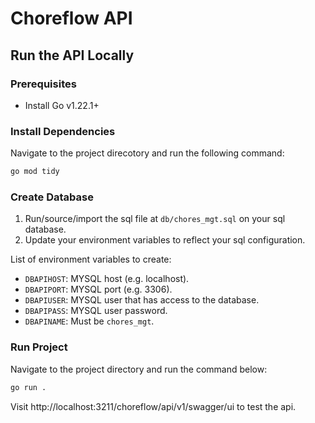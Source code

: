 # Choreflow API

## Run the API Locally

### Prerequisites

- Install Go v1.22.1+

### Install Dependencies

Navigate to the project direcotory and run the following command:

```bash
go mod tidy
```

### Create Database

1. Run/source/import the sql file at `db/chores_mgt.sql` on your sql database.
2. Update your environment variables to reflect your sql configuration.

List of environment variables to create:

- `DBAPIHOST`: MYSQL host (e.g. localhost).
- `DBAPIPORT`: MYSQL port (e.g. 3306).
- `DBAPIUSER`: MYSQL user that has access to the database.
- `DBAPIPASS`: MYSQL user password.
- `DBAPINAME`: Must be `chores_mgt`.

### Run Project

Navigate to the project directory and run the command below:

```bash
go run .
```

Visit http://localhost:3211/choreflow/api/v1/swagger/ui to test the api.



